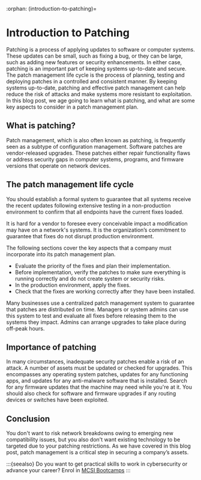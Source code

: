 :orphan:
(introduction-to-patching)=
# Introduction to Patching
 

Patching is a process of applying updates to software or computer systems. These updates can be small, such as fixing a bug, or they can be large, such as adding new features or security enhancements. In either case, patching is an important part of keeping systems up-to-date and secure. The patch management life cycle is the process of planning, testing and deploying patches in a controlled and consistent manner. By keeping systems up-to-date, patching and effective patch management can help reduce the risk of attacks and make systems more resistant to exploitation. In this blog post, we age going to learn what is patching, and what are some key aspects to consider in a patch management plan.

## What is patching?

Patch management, which is also often known as patching, is frequently seen as a subtype of configuration management. Software patches are vendor-released upgrades. These patches either repair functionality flaws or address security gaps in computer systems, programs, and firmware versions that operate on network devices.

## The patch management life cycle

You should establish a formal system to guarantee that all systems receive the recent updates following extensive testing in a non-production environment to confirm that all endpoints have the current fixes loaded.

It is hard for a vendor to foresee every conceivable impact a modification may have on a network's systems. It is the organization’s commitment to guarantee that fixes do not disrupt production environment.

The following sections cover the key aspects that a company must incorporate into its patch management plan.

- Evaluate the priority of the fixes and plan their implementation.
- Before implementation, verify the patches to make sure everything is running correctly and do not create system or security risks.
- In the production environment, apply the fixes.
- Check that the fixes are working correctly after they have been installed.

Many businesses use a centralized patch management system to guarantee that patches are distributed on time. Managers or system admins can use this system to test and evaluate all fixes before releasing them to the systems they impact. Admins can arrange upgrades to take place during off-peak hours.

## Importance of patching

In many circumstances, inadequate security patches enable a risk of an attack. A number of assets must be updated or checked for upgrades. This encompasses any operating system patches, updates for any functioning apps, and updates for any anti-malware software that is installed. Search for any firmware updates that the machine may need while you're at it. You should also check for software and firmware upgrades if any routing devices or switches have been exploited.

## Conclusion

You don't want to risk network breakdowns owing to emerging new compatibility issues, but you also don't want existing technology to be targeted due to your patching restrictions. As we have covered in this blog post, patch management is a critical step in securing a company’s assets.

:::{seealso}
Do you want to get practical skills to work in cybersecurity or advance your career? Enrol in [MCSI Bootcamps](https://www.mosse-institute.com/bootcamps.html)
:::